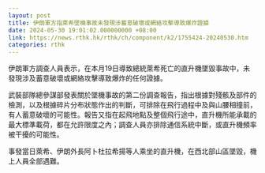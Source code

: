 ```yaml
---
layout: post
title: 伊朗軍方指萊希墜機事故未發現涉蓄意破壞或網絡攻擊導致爆炸證據
date: 2024-05-30 19:01:02.000000000 +08:00
link: https://news.rthk.hk/rthk/ch/component/k2/1755424-20240530.htm
categories: rthk
---
```


伊朗軍方調查人員表示，在本月19日導致總統萊希死亡的直升機墜毀事故中，未發現涉及蓄意破壞或網絡攻擊導致爆炸的任何證據。

武裝部隊總參謀部發表關於墜機事故的第二份調查報告，指出根據對殘骸及部件的檢測，以及根據碎片分布狀態作出的判斷，可排除在飛行過程中及與山腰相撞前，有人蓄意破壞的可能性。報告又指在起飛地點及整個飛行途中，直升機所能承載的最大標準載荷，都在允許限度之內；調查人員亦排除通信系統中斷，或直升機頻率被干擾的可能性。

事發當日萊希、伊朗外長阿卜杜拉希揚等人乘坐的直升機，在西北部山區墜毀，機上人員全部遇難。
